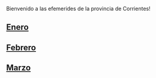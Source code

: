Bienvenido a las efemerides de la provincia de Corrientes!

## [Enero](Enero)

## [Febrero](Febrero)

## [Marzo](Marzo)
